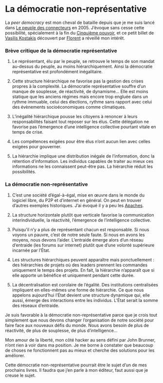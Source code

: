 # La démocratie non-représentative

La *peer democracy* est mon cheval de bataille depuis que je me suis lancé dans [Le peuple des connecteurs](https://tcrouzet.com/le-peuple-des-connecteurs/) en 2005. J’évoque sans cesse cette possibilité, spécialement à la fin du [Cinquième pouvoir](https://tcrouzet.com/le-cinquieme-pouvoir/), et ce petit billet de [Vasilis Kostakis](http://blog.p2pfoundation.net/peer-governance-towards-non-representational-democracy/2007/06/09) découvert par [Florent](https://tcrouzet.com/2007/05/07/le-reseau-libre/#comment-33180) a réveillé mon intérêt.

### Brève critique de la démocratie représentative

1. Le représentant, élu par le peuple, se retrouve le temps de son mandat au-dessus du peuple, au moins hiérarchiquement. Ainsi la démocratie représentative est profondément inégalitaire.

2. Cette structure hiérarchique ne favorise pas la gestion des crises propres à la complexité. La démocratie représentative souffre d’un manque de souplesse, de réactivité, de dynamisme… Elle est moins statique que les anciens régimes mais encore trop engluée dans un rythme immuable, celui des élections, rythme sans rapport avec celui des évènements socioéconomiques comme climatiques.

3. L’inégalité hiérarchique pousse les citoyens à renoncer à leurs responsabilités faisant tout reposer sur les élus. Cette délégation ne favorise pas l’émergence d’une intelligence collective pourtant vitale en temps de crise.

4. Les compétences exigées pour être élus n’ont aucun lien avec celles exigées pour gouverner.

5. La hiérarchie implique une distribution inégale de l’information, donc la rétention d’information. Les individus capables de traiter au mieux ces informations ne les connaissent peut-être pas. La hiérarchie réduit les possibilités.

### La démocratie non-représentative

1. C’est une société d’égal-à-égal, mise en œuvre dans le monde du logiciel libre, du P2P et d’internet en général. On peut en trouver d’autres exemples historiques. J’ai évoqué il y a peu les [Apaches](https://tcrouzet.com/2007/06/05/la-revanche-des-apaches/).

2. La structure horizontale plutôt que verticale favorise la communication interindividuelle, la réactivité, l’émergence de l’intelligence collective.

3. Puisqu’il n’y a plus de représentant chacun est responsable. Si nous voyons un pauvre, c’est de notre seule faute. Si nous en avons les moyens, nous devons l’aider. L’entraide émerge alors d’un réseau d’entraide (les forums sur internet) plutôt que d’une volonté supérieure incarnée par l’État.

4. Les structures hiérarchiques peuvent apparaître mais ponctuellement : des hiérarchies de projets où des leaders prennent les commandes uniquement le temps des projets. En fait, la hiérarchie n’apparaît que si elle apporte un bénéfice et uniquement pendant cette durée.

5. La décentralisation est corolaire de l’égalité. Des institutions centralisées impliquent en elles-mêmes une forme de hiérarchie. Ce que nous appelons aujourd’hui l’État devient une structure dynamique qui, elle aussi, émerge des interactions entre les individus. L’État serait la somme des réseaux d’entraide.

Je suis favorable à la démocratie non-représentative parce que je crois tout simplement que nous devons changer l’organisation de notre société pour faire face aux nouveaux défis du monde. Nous avons besoin de plus de réactivité, de plus de souplesse, de plus d’intelligence…

Mon amour de la liberté, mon côté hacker au sens défini par John Brunner, n’ont rien à voir dans ma position. Je me borne à constater que beaucoup de choses ne fonctionnent pas au mieux et cherche des solutions pour les améliorer.

Cette démocratie non-représentative pourrait être le sujet d’un de mes prochains livres. Il faudra que j’en parle à mon éditeur, faut aussi que je creuse le sujet.